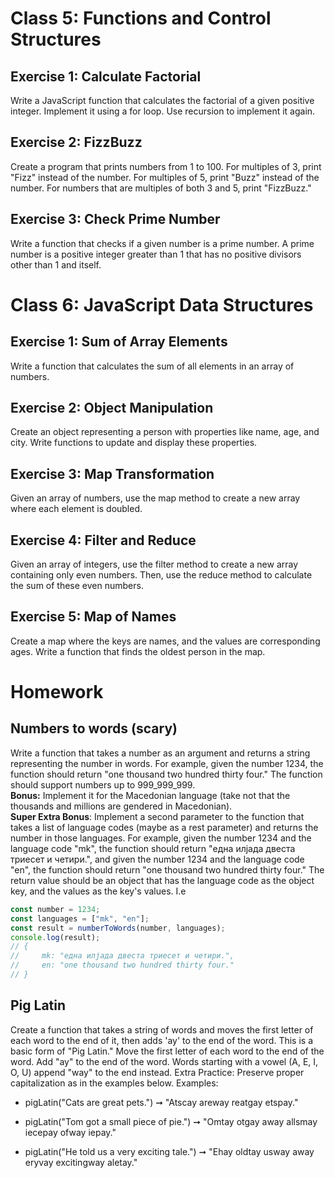 # Class 5: Functions and Control Structures

## Exercise 1: Calculate Factorial
Write a JavaScript function that calculates the factorial of a given positive integer. Implement it using a for loop. Use recursion to implement it again.

## Exercise 2: FizzBuzz
Create a program that prints numbers from 1 to 100. For multiples of 3, print "Fizz" instead of the number. For multiples of 5, print "Buzz" instead of the number. For numbers that are multiples of both 3 and 5, print "FizzBuzz."

## Exercise 3: Check Prime Number
Write a function that checks if a given number is a prime number. A prime number is a positive integer greater than 1 that has no positive divisors other than 1 and itself.

# Class 6: JavaScript Data Structures

## Exercise 1: Sum of Array Elements
Write a function that calculates the sum of all elements in an array of numbers.

## Exercise 2: Object Manipulation
Create an object representing a person with properties like name, age, and city. Write functions to update and display these properties.

## Exercise 3: Map Transformation
Given an array of numbers, use the map method to create a new array where each element is doubled.

## Exercise 4: Filter and Reduce
Given an array of integers, use the filter method to create a new array containing only even numbers. Then, use the reduce method to calculate the sum of these even numbers.

## Exercise 5: Map of Names
Create a map where the keys are names, and the values are corresponding ages. Write a function that finds the oldest person in the map.


# Homework

## Numbers to words (scary)
Write a function that takes a number as an argument and returns a string representing the number in words. For example, given the number 1234, the function should return "one thousand two hundred thirty four." The function should support numbers up to 999_999_999.  
**Bonus:** Implement it for the Macedonian language (take not that the thousands and millions are gendered in Macedonian).  
**Super Extra Bonus**: Implement a second parameter to the function that takes a list of language codes (maybe as a rest parameter) and returns the number in those languages. For example, given the number 1234 and the language code "mk", the function should return "една илјада двеста триесет и четири.", and given the number 1234 and the language code "en", the function should return "one thousand two hundred thirty four." The return value should be an object that has the language code as the object key, and the values as the key's values. I.e

```js
const number = 1234;
const languages = ["mk", "en"];
const result = numberToWords(number, languages);
console.log(result);
// {
//     mk: "една илјада двеста триесет и четири.",
//     en: "one thousand two hundred thirty four."
// }
```

## Pig Latin
Create a function that takes a string of words and moves the first letter of each word to the end of it, then adds 'ay' to the end of the word. This is a basic form of "Pig Latin." Move the first letter of each word to the end of the word. Add "ay" to the end of the word. Words starting with a vowel (A, E, I, O, U) append "way" to the end instead. Extra Practice: Preserve proper capitalization as in the examples below. Examples:

- pigLatin("Cats are great pets.") ➞ "Atscay areway reatgay etspay."

- pigLatin("Tom got a small piece of pie.") ➞ "Omtay otgay away allsmay iecepay ofway iepay."

- pigLatin("He told us a very exciting tale.") ➞ "Ehay oldtay usway away eryvay excitingway aletay."

